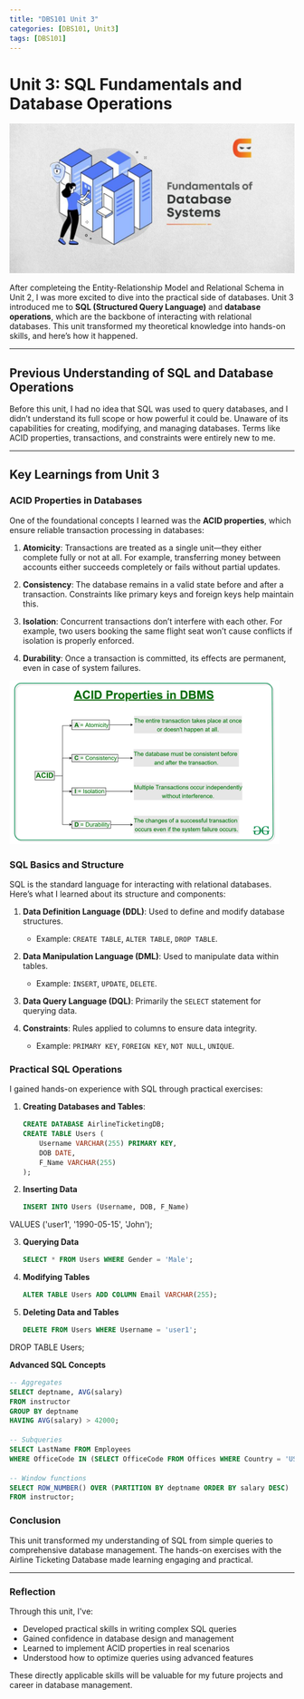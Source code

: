 ```yaml
---
title: "DBS101 Unit 3"
categories: [DBS101, Unit3]
tags: [DBS101]
---
```


# Unit 3: SQL Fundamentals and Database Operations

![SQL](/assets/unit3/DBS1.1.jpeg)

After completeing the Entity-Relationship Model and Relational Schema in Unit 2, I was more excited to dive into the practical side of databases. Unit 3 introduced me to **SQL (Structured Query Language)** and **database operations**, which are the backbone of interacting with relational databases. This unit transformed my theoretical knowledge into hands-on skills, and here’s how it happened.

---

## Previous Understanding of SQL and Database Operations

Before this unit, I had no idea that SQL was used to query databases, and I didn’t understand its full scope or how powerful it could be. Unaware of its capabilities for creating, modifying, and managing databases. Terms like ACID properties, transactions, and constraints were entirely new to me.

---

## Key Learnings from Unit 3

### **ACID Properties in Databases**

One of the foundational concepts I learned was the **ACID properties**, which ensure reliable transaction processing in databases:

1. **Atomicity**: Transactions are treated as a single unit—they either complete fully or not at all. For example, transferring money between accounts either succeeds completely or fails without partial updates.
   
2. **Consistency**: The database remains in a valid state before and after a transaction. Constraints like primary keys and foreign keys help maintain this.

3. **Isolation**: Concurrent transactions don’t interfere with each other. For example, two users booking the same flight seat won’t cause conflicts if isolation is properly enforced.

4. **Durability**: Once a transaction is committed, its effects are permanent, even in case of system failures.

![SQL](/assets/unit3/acid.png)


### **SQL Basics and Structure**

SQL is the standard language for interacting with relational databases. Here’s what I learned about its structure and components:

1. **Data Definition Language (DDL)**: Used to define and modify database structures.
   - Example: `CREATE TABLE`, `ALTER TABLE`, `DROP TABLE`.

2. **Data Manipulation Language (DML)**: Used to manipulate data within tables.
   - Example: `INSERT`, `UPDATE`, `DELETE`.

3. **Data Query Language (DQL)**: Primarily the `SELECT` statement for querying data.

4. **Constraints**: Rules applied to columns to ensure data integrity.
   - Example: `PRIMARY KEY`, `FOREIGN KEY`, `NOT NULL`, `UNIQUE`.

### **Practical SQL Operations**

I gained hands-on experience with SQL through practical exercises:

1. **Creating Databases and Tables**:
   ```sql
   CREATE DATABASE AirlineTicketingDB;
   CREATE TABLE Users (
       Username VARCHAR(255) PRIMARY KEY,
       DOB DATE,
       F_Name VARCHAR(255)
   );

2. **Inserting Data**
   ```sql
   INSERT INTO Users (Username, DOB, F_Name)
VALUES ('user1', '1990-05-15', 'John');

3. **Querying Data**
   ```sql
   SELECT * FROM Users WHERE Gender = 'Male';

4. **Modifying Tables**
   ```sql
   ALTER TABLE Users ADD COLUMN Email VARCHAR(255);

5. **Deleting Data and Tables**
   ```sql
   DELETE FROM Users WHERE Username = 'user1';
DROP TABLE Users;

**Advanced SQL Concepts**
```sql
-- Aggregates
SELECT deptname, AVG(salary) 
FROM instructor 
GROUP BY deptname 
HAVING AVG(salary) > 42000;

-- Subqueries
SELECT LastName FROM Employees 
WHERE OfficeCode IN (SELECT OfficeCode FROM Offices WHERE Country = 'USA');

-- Window functions
SELECT ROW_NUMBER() OVER (PARTITION BY deptname ORDER BY salary DESC) 
FROM instructor;
```

### **Conclusion**

This unit transformed my understanding of SQL from simple queries to comprehensive database management. The hands-on exercises with the Airline Ticketing Database made learning engaging and practical.

---

### **Reflection**

Through this unit, I've:
- Developed practical skills in writing complex SQL queries
- Gained confidence in database design and management
- Learned to implement ACID properties in real scenarios
- Understood how to optimize queries using advanced features

These directly applicable skills will be valuable for my future projects and career in database management.










